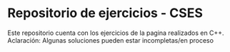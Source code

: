 # Repositorio de ejercicios - CSES
Este repositorio cuenta con los ejercicios de la pagina realizados en C++.
Aclaración: Algunas soluciones pueden estar incompletas/en proceso
